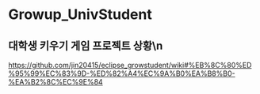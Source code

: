 # Growup_UnivStudent
## 대학생 키우기 게임 프로젝트 상황\n
https://github.com/jin20415/eclipse_growstudent/wiki#%EB%8C%80%ED%95%99%EC%83%9D-%ED%82%A4%EC%9A%B0%EA%B8%B0-%EA%B2%8C%EC%9E%84
